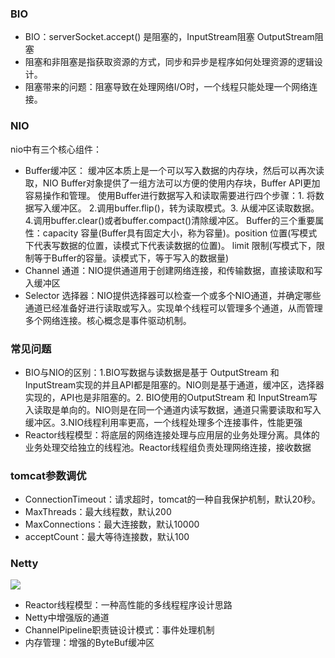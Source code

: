 ### BIO
* BIO：serverSocket.accept() 是阻塞的，InputStream阻塞 OutputStream阻塞
* 阻塞和非阻塞是指获取资源的方式，同步和异步是程序如何处理资源的逻辑设计。
* 阻塞带来的问题：阻塞导致在处理网络I/O时，一个线程只能处理一个网络连接。
### NIO
nio中有三个核心组件：
* Buffer缓冲区：
缓冲区本质上是一个可以写入数据的内存块，然后可以再次读取，NIO Buffer对象提供了一组方法可以方便的使用内存块，Buffer API更加容易操作和管理。
使用Buffer进行数据写入和读取需要进行四个步骤：1. 将数据写入缓冲区。 2.调用buffer.flip()，转为读取模式。3. 从缓冲区读取数据。4.调用buffer.clear()或者buffer.compact()清除缓冲区。
Buffer的三个重要属性：capacity 容量(Buffer具有固定大小，称为容量)。position 位置(写模式下代表写数据的位置，读模式下代表读数据的位置)。
limit 限制(写模式下，限制等于Buffer的容量。读模式下，等于写入的数据量)
* Channel 通道：NIO提供通道用于创建网络连接，和传输数据，直接读取和写入缓冲区
* Selector 选择器：NIO提供选择器可以检查一个或多个NIO通道，并确定哪些通道已经准备好进行读取或写入。实现单个线程可以管理多个通道，从而管理多个网络连接。核心概念是事件驱动机制。

### 常见问题
* BIO与NIO的区别：1.BIO写数据与读数据是基于 OutputStream 和 InputStream实现的并且API都是阻塞的。NIO则是基于通道，缓冲区，选择器实现的，API也是非阻塞的。2. BIO使用的OutputStream 和 InputStream写入读取是单向的。NIO则是在同一个通道内读写数据，通道只需要读取和写入缓冲区。3.NIO线程利用率更高，一个线程处理多个连接事件，性能更强
* Reactor线程模型：将底层的网络连接处理与应用层的业务处理分离。具体的业务处理交给独立的线程池。Reactor线程组负责处理网络连接，接收数据
### tomcat参数调优
* ConnectionTimeout：请求超时，tomcat的一种自我保护机制，默认20秒。
* MaxThreads：最大线程数，默认200 
* MaxConnections：最大连接数，默认10000
* acceptCount：最大等待连接数，默认100
### Netty
![](https://netty.io/images/components.png)
* Reactor线程模型：一种高性能的多线程程序设计思路
* Netty中增强版的通道
* ChannelPipeline职责链设计模式：事件处理机制
* 内存管理：增强的ByteBuf缓冲区




